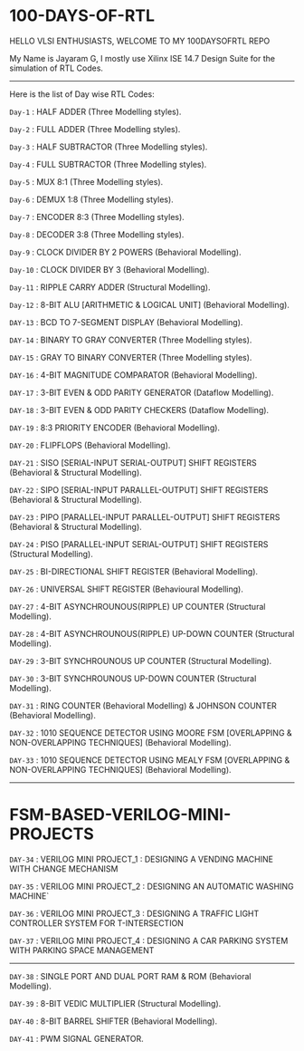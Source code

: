 # 100-DAYS-OF-RTL

HELLO VLSI ENTHUSIASTS, WELCOME TO MY 100DAYSOFRTL REPO

My Name is Jayaram G, I mostly use Xilinx ISE 14.7 Design Suite for the simulation of RTL Codes.

-----------------------------------------------------------------------------------------------------------

Here is the list of Day wise RTL Codes:

`Day-1` : HALF ADDER (Three Modelling styles).

`Day-2` : FULL ADDER (Three Modelling styles).

`Day-3` : HALF SUBTRACTOR (Three Modelling styles).

`Day-4` : FULL SUBTRACTOR (Three Modelling styles).

`Day-5` : MUX 8:1 (Three Modelling styles).

`Day-6` : DEMUX 1:8 (Three Modelling styles).

`Day-7` : ENCODER 8:3 (Three Modelling styles).

`Day-8` : DECODER 3:8 (Three Modelling styles).

`Day-9` : CLOCK DIVIDER BY 2 POWERS (Behavioral Modelling).

`Day-10` : CLOCK DIVIDER BY 3 (Behavioral Modelling).

`Day-11` : RIPPLE CARRY ADDER (Structural Modelling).

`Day-12` : 8-BIT ALU [ARITHMETIC & LOGICAL UNIT] (Behavioral Modelling).

`DAY-13` : BCD TO 7-SEGMENT DISPLAY (Behavioral Modelling).

`DAY-14` : BINARY TO GRAY CONVERTER (Three Modelling styles).

`DAY-15` : GRAY TO BINARY CONVERTER (Three Modelling styles).

`DAY-16` : 4-BIT MAGNITUDE COMPARATOR (Behavioral Modelling).

`DAY-17` : 3-BIT EVEN & ODD PARITY GENERATOR (Dataflow Modelling).

`DAY-18` : 3-BIT EVEN & ODD PARITY CHECKERS (Dataflow Modelling).

`DAY-19` : 8:3 PRIORITY ENCODER (Behavioral Modelling).

`DAY-20` : FLIPFLOPS (Behavioral Modelling).

`DAY-21` : SISO [SERIAL-INPUT SERIAL-OUTPUT] SHIFT REGISTERS (Behavioral & Structural Modelling).

`DAY-22` : SIPO [SERIAL-INPUT PARALLEL-OUTPUT] SHIFT REGISTERS (Behavioral & Structural Modelling).

`DAY-23` : PIPO [PARALLEL-INPUT PARALLEL-OUTPUT] SHIFT REGISTERS (Behavioral & Structural Modelling).

`DAY-24` : PISO [PARALLEL-INPUT SERIAL-OUTPUT] SHIFT REGISTERS (Structural Modelling).

`DAY-25` : BI-DIRECTIONAL SHIFT REGISTER (Behavioral Modelling).

`DAY-26` : UNIVERSAL SHIFT REGISTER (Behavioural Modelling).

`DAY-27` : 4-BIT ASYNCHROUNOUS(RIPPLE) UP COUNTER (Structural Modelling).

`DAY-28` : 4-BIT ASYNCHROUNOUS(RIPPLE) UP-DOWN COUNTER (Structural Modelling).

`DAY-29` : 3-BIT SYNCHROUNOUS UP COUNTER (Structural Modelling).

`DAY-30` : 3-BIT SYNCHROUNOUS UP-DOWN COUNTER (Structural Modelling).

`DAY-31` : RING COUNTER (Behavioral Modelling)
         & JOHNSON COUNTER (Behavioral Modelling).

`DAY-32` : 1010 SEQUENCE DETECTOR USING MOORE FSM 
         [OVERLAPPING & NON-OVERLAPPING TECHNIQUES] (Behavioral Modelling).
        
`DAY-33` : 1010 SEQUENCE DETECTOR USING MEALY FSM 
         [OVERLAPPING & NON-OVERLAPPING TECHNIQUES] (Behavioral Modelling).

-----------------------------------------------------------------------------------------------------------
# FSM-BASED-VERILOG-MINI-PROJECTS

`DAY-34` : VERILOG MINI PROJECT_1 : DESIGNING A VENDING MACHINE WITH CHANGE MECHANISM 

`DAY-35` : VERILOG MINI PROJECT_2 : DESIGNING AN AUTOMATIC WASHING MACHINE`

`DAY-36` : VERILOG MINI PROJECT_3 : DESIGNING A TRAFFIC LIGHT CONTROLLER SYSTEM FOR T-INTERSECTION

`DAY-37` : VERILOG MINI PROJECT_4 : DESIGNING A CAR PARKING SYSTEM WITH PARKING SPACE MANAGEMENT

-----------------------------------------------------------------------------------------------------------

`DAY-38` : SINGLE PORT AND DUAL PORT RAM & ROM (Behavioral Modelling).

`DAY-39` : 8-BIT VEDIC MULTIPLIER (Structural Modelling).

`DAY-40` : 8-BIT BARREL SHIFTER (Behavioral Modelling).

`DAY-41` : PWM SIGNAL GENERATOR.
